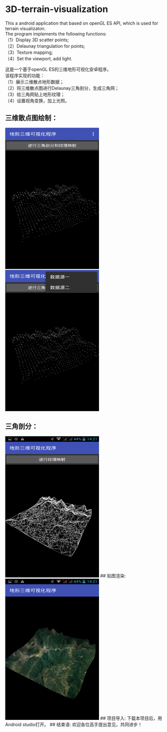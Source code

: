 # 3D-terrain-visualization  
This a android application that based on openGL ES API, which is used for terrain visualizaton.  
The program implements the following functions:  
（1）Display 3D scatter points;  
（2）Delaunay triangulation for points;  
（3）Texture mapping;  
（4）Set the viewport, add light.  
  
这是一个基于openGL ES的三维地形可视化安卓程序。  
该程序实现的功能：  
（1）展示三维散点地形数据；  
（2）将三维散点图进行Delaunay三角剖分，生成三角网；  
（3）给三角网贴上地形纹理；  
（4）设置视角变换，加上光照。
## 三维散点图绘制：  
<img width="300" height="450" src = "app/src/main/res/drawable/screenshot4.png"/>   
<img width="300" height="450" src = "app/src/main/res/drawable/screenshot3.png"/>   
## 三角剖分： 
<img width="300" height="450" src = "app/src/main/res/drawable/Screenshot7.png"/>  
## 贴图渲染:   
<img width="300" height="450" src = "app/src/main/res/drawable/Screenshot6.png"/>  
## 项目导入:  
下载本项目后，用Android studio打开。  
## 结束语:  
欢迎各位高手提出意见，共同进步！
